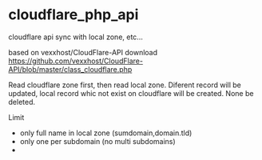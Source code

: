 # cloudflare_php_api
cloudflare api sync with local zone, etc...

based on vexxhost/CloudFlare-API
download https://github.com/vexxhost/CloudFlare-API/blob/master/class_cloudflare.php

Read cloudflare zone first, then read local zone.
Diferent record will be updated, local record whic not exist on cloudflare will be created.
None be deleted.

Limit
- only full name in local zone (sumdomain,domain.tld)
- only one per subdomain (no multi subdomains)
- 


